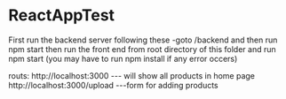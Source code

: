 # ReactAppTest
First run the backend server following these 
  -goto /backend and then run npm start
then run the front end from root directory of this folder and run npm start
(you may have to run npm install if any error occers)


routs: 
http://localhost:3000  --- will show all products in home page
http://localhost:3000/upload    ---form for adding products
